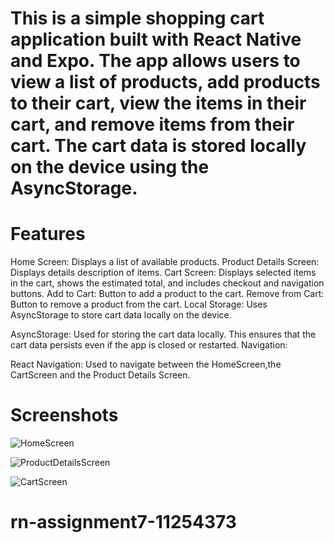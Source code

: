 # This is a simple shopping cart application built with React Native and Expo. The app allows users to view a list of products, add products to their cart, view the items in their cart, and remove items from their cart. The cart data is stored locally on the device using the AsyncStorage.

# Features

Home Screen: Displays a list of available products.
Product Details Screen: Displays details description of items.
Cart Screen: Displays selected items in the cart, shows the estimated total, and includes checkout and navigation buttons.
Add to Cart: Button to add a product to the cart.
Remove from Cart: Button to remove a product from the cart.
Local Storage: Uses AsyncStorage to store cart data locally on the device.

AsyncStorage: Used for storing the cart data locally. This ensures that the cart data persists even if the app is closed or restarted.
Navigation:

React Navigation: Used to navigate between the HomeScreen,the CartScreen and the Product Details Screen.

# Screenshots

![HomeScreen](screenshots/HS.jpg)

![ProductDetailsScreen](screenshots/PDS.jpg)

![CartScreen](screenshots/CS.jpg)

# rn-assignment7-11254373
